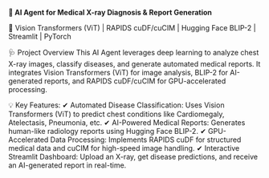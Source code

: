 **📌 AI Agent for Medical X-ray Diagnosis & Report Generation**

🚀 Vision Transformers (ViT) | RAPIDS cuDF/cuCIM | Hugging Face BLIP-2 | Streamlit | PyTorch

🩺 Project Overview
This AI Agent leverages deep learning to analyze chest X-ray images, classify diseases, and generate automated medical reports. It integrates Vision Transformers (ViT) for image analysis, BLIP-2 for AI-generated reports, and RAPIDS cuDF/cuCIM for GPU-accelerated processing.

💡 Key Features:
✔ Automated Disease Classification: Uses Vision Transformers (ViT) to predict chest conditions like Cardiomegaly, Atelectasis, Pneumonia, etc.
✔ AI-Powered Medical Reports: Generates human-like radiology reports using Hugging Face BLIP-2.
✔ GPU-Accelerated Data Processing: Implements RAPIDS cuDF for structured medical data and cuCIM for high-speed image handling.
✔ Interactive Streamlit Dashboard: Upload an X-ray, get disease predictions, and receive an AI-generated report in real-time.

